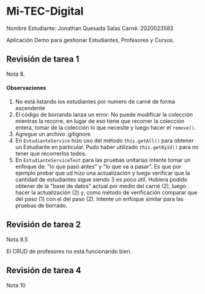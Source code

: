 Mi-TEC-Digital
==============
Nombre Estudiante: Jonathan Quesada Salas
Carné:             2020023583

Aplicación Demo para gestionar Estudiantes, Profesores y Cursos.

## Revisión de tarea 1

Nota 8. 

#### Observaciones
1. No está listando los estudiantes por numero de carné de forma ascendente
2. El código de borrando lanza un error. No puede modificar la colección mientras la recorre, en lugar de eso tiene que recorrer la colección entera, tomar de la colección lo que necesite y luego hacer el `remove()`.
3. Agregue un archivo .gitignore
4. En `EstudianteService` hizo uso del método `this.getAll()` para obtener un Estudiante en particular. Pudo haber utilizado `this.getById()` para no tener que recorrerlos todos.
5. En `EstudianteServiceTest` para las pruebas unitarias intente tomar un enfoque de: "lo que pasó antes" y "lo que va a pasar". Es que por ejemplo probar que ud hizo una actualización y luego verificar que la cantidad de estudiantes sigue siendo 3 es poco útil. Hubiera podido obtener de la "base de datos" actual por medio del carné (2), luego hacer la actualización (2) y, como método de verificación comparar que del paso (1) con el del paso (2). Intente un enfoque similar para las pruebas de borrado.


## Revisión de tarea 2

Nota 8.5

El CRUD de profesores no está funcionando bien.

## Revisión de tarea 4

Nota 10